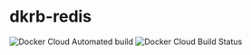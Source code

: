 # dkrb-redis

![Docker Cloud Automated build](https://img.shields.io/docker/cloud/automated/kshenk/redis?style=plastic)
![Docker Cloud Build Status](https://img.shields.io/docker/cloud/build/kshenk/redis?style=plastic)
